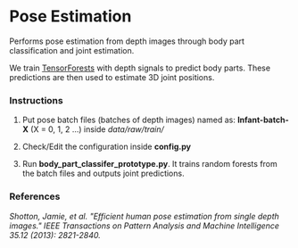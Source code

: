 # Pose Estimation

Performs pose estimation from depth images through body part classification and joint estimation. 

We train [TensorForests](https://github.com/tensorflow/tensorflow/tree/master/tensorflow/contrib/tensor_forest) with depth signals to predict body parts. These predictions are then used to estimate 3D joint positions.

### Instructions
1. Put pose batch files (batches of depth images) named as: **Infant-batch-X** (X = 0, 1, 2 ...) inside _data/raw/train/_

2. Check/Edit the configuration inside **config.py**

3. Run **body_part_classifer_prototype.py**. It trains random forests from the batch files and outputs joint predictions.

### References
_Shotton, Jamie, et al. "Efficient human pose estimation from single depth images." IEEE Transactions on Pattern Analysis and Machine Intelligence 35.12 (2013): 2821-2840._
